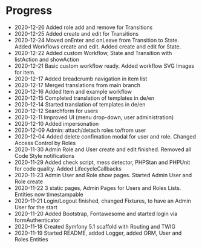 Progress
========
* 2020-12-26 Added role add and remove for Transitions
* 2020-12-25 Added create and edit for Transitions
* 2020-12-24 Moved onEnter and onLeave from Transition to State. Added Workflows create and edit. Added create and edit for State.
* 2020-12-22 Added custom Workflow, State and Transition with listAction and showAction
* 2020-12-21 Basic custom workflow ready. Added workflow SVG Images for item.
* 2020-12-17 Added breadcrumb navigation in item list
* 2020-12-17 Merged translations from main branch
* 2020-12-16 Added Item and example workflow
* 2020-12-15 Completed translation of templates in de/en
* 2020-12-14 Started translation of templates in de/en
* 2020-12-12 Searchform for users 
* 2020-12-11 Improved UI (menu drop-down, user administration)
* 2020-12-10 Added impersonation
* 2020-12-09 Admin: attach/detach roles to/from user
* 2020-12-04 Added delete confimation modal for user and role. Changed Access Control by Roles
* 2020-11-30 Admin Role and User create and edit finished. Removed all Code Style notifications
* 2020-11-29 Added check script, mess detector, PHPStan and PHPUnit for code quality. Added LifecycleCallbacks
* 2020-11-23 Admin User and Role show pages. Started Admin User and Role create
* 2020-11-22 3 static pages, Admin Pages for Users and Roles Lists. Entities now timestampable
* 2020-11-21 Login/Logout finished, changed Fixtures, to have an Admin User for the start
* 2020-11-20 Added Bootstrap, Fontawesome and started login via formAuthenticator
* 2020-11-18 Created Symfony 5.1 scaffold with Routing and TWIG
* 2020-11-19 Started README, added Logger, added ORM, User and Roles Entities